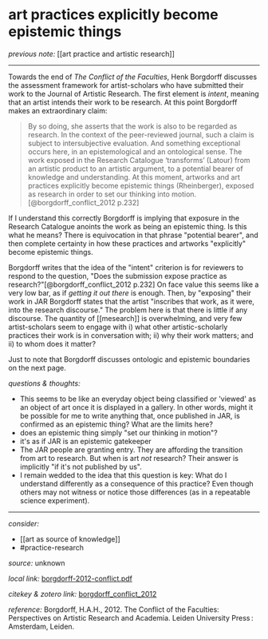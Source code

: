 # art practices explicitly become epistemic things

_previous note:_ [[art practice and artistic research]]

---

Towards the end of _The Conflict of the Faculties_, Henk Borgdorff discusses the assessment framework for artist-scholars who have submitted their work to the Journal of Artistic Research. The first element is _intent_, meaning that an artist intends their work to be research. At this point Borgdorff makes an extraordinary claim:

>By so doing, she asserts that the work is also to be regarded as research. In the context of the peer-reviewed journal, such a claim is subject to intersubjective evaluation. And something exceptional occurs here, in an epistemological and an ontological sense. The work exposed in the Research Catalogue ‘transforms’ (Latour) from an artistic product to an artistic argument, to a potential bearer of knowledge and understanding. At this moment, artworks and art practices explicitly become epistemic things (Rheinberger), exposed as research in order to set our thinking into motion.[@borgdorff_conflict_2012 p.232]

If I understand this correctly Borgdorff is implying that exposure in the Research Catalogue anoints the work as being an epistemic thing. Is this what he means? There is equivocation in that phrase "potential bearer", and then complete certainty in how these practices and artworks "explicitly" become epistemic things. 

Borgdorff writes that the idea of the "intent" criterion is for reviewers to respond to the question, "Does the submission expose practice as research?"[@borgdorff_conflict_2012 p.232] On face value this seems like a very low bar, as if _getting it out there_ is enough. Then, by "exposing" their work in JAR Borgdorff states that the artist "inscribes that work, as it were, into the research discourse." The problem here is that there is little if any discourse. The quantity of [[mesearch]] is overwhelming, and very few artist-scholars seem to engage with i) what other artistic-scholarly practices their work is in conversation with; ii) why their work matters; and ii) to whom does it matter?

Just to note that Borgdorff discusses ontologic and epistemic boundaries on the next page. 


_questions & thoughts:_

- This seems to be like an everyday object being classified or 'viewed' as an object of art once it is displayed in a gallery. In other words, might it be possible for me to write anything that, once published in JAR, is confirmed as an epistemic thing? What are the limits here? 
- does an epistemic thing simply "set our thinking in motion"? 
- it's as if JAR is an epistemic gatekeeper
- The JAR people are granting entry. They are affording the transition from art to research. But when is art _not_ research? Their answer is implicitly "if it's not published by us". 
- I remain wedded to the idea that this question is key: What do I understand differently as a consequence of this practice? Even though others may not witness or notice those differences (as in a repeatable science experiment).

--- 

_consider:_

- [[art as source of knowledge]]
- #practice-research 


_source:_ unknown

_local link:_ [borgdorff-2012-conflict.pdf](hook://file/lYJXmXNBr?p=RHJvcGJveC9iaWJsaW9ncmFwaHkgcGRmcw==&n=borgdorff-2012-conflict.pdf)

_citekey & zotero link:_ [borgdorff_conflict_2012](zotero://select/items/1_ZFFGGRJC)

_reference:_ Borgdorff, H.A.H., 2012. The Conflict of the Faculties: Perspectives on Artistic Research and Academia. Leiden University Press : Amsterdam, Leiden.

